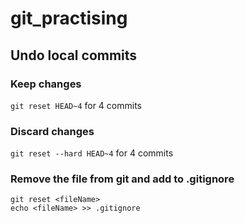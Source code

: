 # git_practising

## Undo local commits
### Keep changes
``` git reset HEAD~4 ``` 
for 4 commits
### Discard changes
``` git reset --hard HEAD~4 ``` for 4 commits

### Remove the file from git and add to .gitignore
```
git reset <fileName>
echo <fileName> >> .gitignore
```
